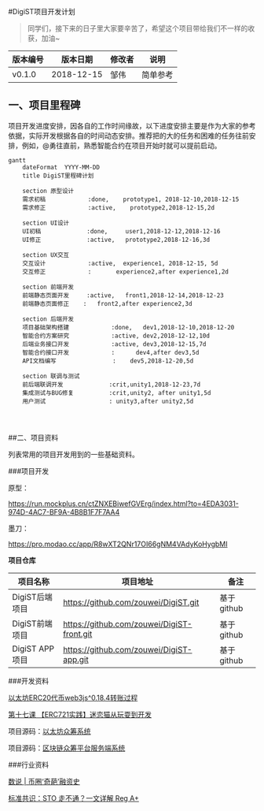 #DigiST项目开发计划

> 同学们，接下来的日子里大家要辛苦了，希望这个项目带给我们不一样的收获，加油~



| 版本编号 | 版本日期   | 修改者 | 说明     |
| -------- | ---------- | ------ | -------- |
| v0.1.0   | 2018-12-15 | 邹伟   | 简单参考 |

## 一、项目里程碑

项目开发进度安排，因各自的工作时间缘故，以下进度安排主要是作为大家的参考依据，实际开发根据各自的时间动态安排。推荐把的大的任务和困难的任务往前安排，例如，@勇往直前，熟悉智能合约在项目开始时就可以提前启动。



~~~mermaid
gantt
	dateFormat  YYYY-MM-DD
	title DigiST里程碑计划
	
	section 原型设计
	需求初稿 			:done,    prototype1, 2018-12-10,2018-12-15
	需求修正			:active,	prototype2,2018-12-15,2d

	section UI设计
	UI初稿   			 :done,		user1,2018-12-12,2018-12-16
	UI修正			 :active,	prototype2,2018-12-16,3d
	
	section UX交互
	交互设计            :active,  experience1, 2018-12-15, 5d
	交互修正			:	    experience2,after experience1,2d
	
	section 前端开发
	前端静态页面开发     :active,   front1,2018-12-14,2018-12-23
	前端静态页面修正	:   front2,after experience2,3d

	section 后端开发
	项目基础架构搭建          	:done,   dev1,2018-12-10,2018-12-20
	智能合约方案研究		    :active, dev2,2018-12-12,10d
	后端业务接口开发 			:active, dev3,2018-12-15,7d
	智能合约接口开发			:	   dev4,after dev3,5d
	API文档编写 			   :    dev5,2018-12-20,5d
	
	section 联调与测试
	前后端联调开发				:crit,unity1,2018-12-23,7d
	集成测试与BUG修复			:crit,unity2, after unity1,5d
	用户测试				  : unity3,after unity2,5d
        
      
        
~~~



##二、项目资料

列表常用的项目开发用到的一些基础资料。



###项目开发

原型：

https://run.mockplus.cn/ctZNXEBiwefGVErg/index.html?to=4EDA3031-974D-4AC7-BF9A-4B8B1F7F7AA4

墨刀：

https://pro.modao.cc/app/R8wXT2QNr17OI66gNM4VAdyKoHygbMI



**项目仓库**

| 项目名称       | 项目地址                                   | 备注       |
| -------------- | ------------------------------------------ | ---------- |
| DigiST后端项目 | https://github.com/zouwei/DigiST.git       | 基于github |
| DigiST前端项目 | https://github.com/zouwei/DigiST-front.git | 基于github |
| DigiST APP项目 | https://github.com/zouwei/DigiST-app.git   | 基于github |



###开发资料

[以太坊ERC20代币web3js^0.18.4转账过程](http://www.blockchainbrother.com/article/6531)

[第十七课 【ERC721实践】迷恋猫从玩耍到开发](https://www.jianshu.com/p/684490db252c)

项目源码：[以太坊众筹系统](https://github.com/littleredhat1997/CrowdFunding)

项目源码：[区块链众筹平台服务端系统](https://github.com/CBD-Forum/N0018-Genesis-crowd-funding)



###行业资料

[数说 | 币圈‘奇葩’融资史](https://www.jinse.com/bitcoin/289133.html)

[标准共识：STO 走不通？一文详解 Reg A+](https://www.jinse.com/bitcoin/289838.html)





